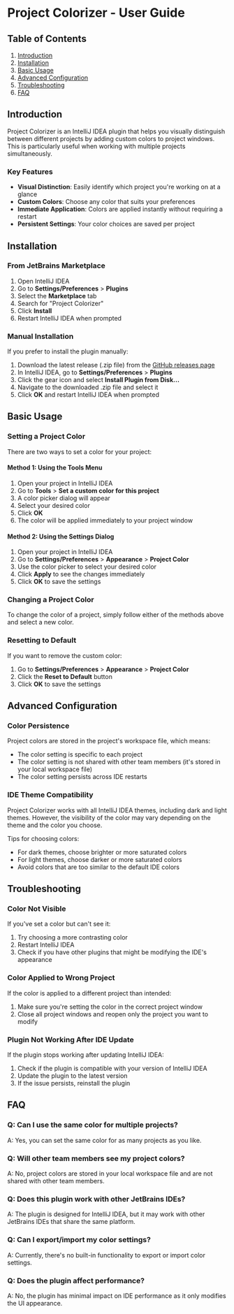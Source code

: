# Project Colorizer - User Guide

## Table of Contents
1. [Introduction](#introduction)
2. [Installation](#installation)
3. [Basic Usage](#basic-usage)
4. [Advanced Configuration](#advanced-configuration)
5. [Troubleshooting](#troubleshooting)
6. [FAQ](#faq)

## Introduction

Project Colorizer is an IntelliJ IDEA plugin that helps you visually distinguish between different projects by adding custom colors to project windows. This is particularly useful when working with multiple projects simultaneously.

### Key Features

- **Visual Distinction**: Easily identify which project you're working on at a glance
- **Custom Colors**: Choose any color that suits your preferences
- **Immediate Application**: Colors are applied instantly without requiring a restart
- **Persistent Settings**: Your color choices are saved per project

## Installation

### From JetBrains Marketplace

1. Open IntelliJ IDEA
2. Go to **Settings/Preferences** > **Plugins**
3. Select the **Marketplace** tab
4. Search for "Project Colorizer"
5. Click **Install**
6. Restart IntelliJ IDEA when prompted

### Manual Installation

If you prefer to install the plugin manually:

1. Download the latest release (.zip file) from the [GitHub releases page](https://github.com/youssefmoutaouakkil/project-colorizer/releases)
2. In IntelliJ IDEA, go to **Settings/Preferences** > **Plugins**
3. Click the gear icon and select **Install Plugin from Disk...**
4. Navigate to the downloaded .zip file and select it
5. Click **OK** and restart IntelliJ IDEA when prompted

## Basic Usage

### Setting a Project Color

There are two ways to set a color for your project:

#### Method 1: Using the Tools Menu

1. Open your project in IntelliJ IDEA
2. Go to **Tools** > **Set a custom color for this project**
3. A color picker dialog will appear
4. Select your desired color
5. Click **OK**
6. The color will be applied immediately to your project window

#### Method 2: Using the Settings Dialog

1. Open your project in IntelliJ IDEA
2. Go to **Settings/Preferences** > **Appearance** > **Project Color**
3. Use the color picker to select your desired color
4. Click **Apply** to see the changes immediately
5. Click **OK** to save the settings

### Changing a Project Color

To change the color of a project, simply follow either of the methods above and select a new color.

### Resetting to Default

If you want to remove the custom color:

1. Go to **Settings/Preferences** > **Appearance** > **Project Color**
2. Click the **Reset to Default** button
3. Click **OK** to save the settings

## Advanced Configuration

### Color Persistence

Project colors are stored in the project's workspace file, which means:

- The color setting is specific to each project
- The color setting is not shared with other team members (it's stored in your local workspace file)
- The color setting persists across IDE restarts

### IDE Theme Compatibility

Project Colorizer works with all IntelliJ IDEA themes, including dark and light themes. However, the visibility of the color may vary depending on the theme and the color you choose.

Tips for choosing colors:

- For dark themes, choose brighter or more saturated colors
- For light themes, choose darker or more saturated colors
- Avoid colors that are too similar to the default IDE colors

## Troubleshooting

### Color Not Visible

If you've set a color but can't see it:

1. Try choosing a more contrasting color
2. Restart IntelliJ IDEA
3. Check if you have other plugins that might be modifying the IDE's appearance

### Color Applied to Wrong Project

If the color is applied to a different project than intended:

1. Make sure you're setting the color in the correct project window
2. Close all project windows and reopen only the project you want to modify

### Plugin Not Working After IDE Update

If the plugin stops working after updating IntelliJ IDEA:

1. Check if the plugin is compatible with your version of IntelliJ IDEA
2. Update the plugin to the latest version
3. If the issue persists, reinstall the plugin

## FAQ

### Q: Can I use the same color for multiple projects?
A: Yes, you can set the same color for as many projects as you like.

### Q: Will other team members see my project colors?
A: No, project colors are stored in your local workspace file and are not shared with other team members.

### Q: Does this plugin work with other JetBrains IDEs?
A: The plugin is designed for IntelliJ IDEA, but it may work with other JetBrains IDEs that share the same platform.

### Q: Can I export/import my color settings?
A: Currently, there's no built-in functionality to export or import color settings.

### Q: Does the plugin affect performance?
A: No, the plugin has minimal impact on IDE performance as it only modifies the UI appearance.
